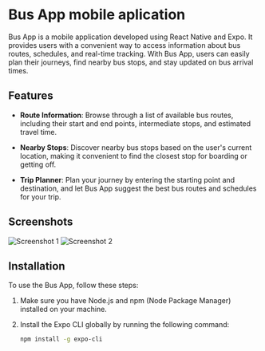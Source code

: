 # Bus App mobile aplication

Bus App is a mobile application developed using React Native and Expo. It provides users with a convenient way to access information about bus routes, schedules, and real-time tracking. With Bus App, users can easily plan their journeys, find nearby bus stops, and stay updated on bus arrival times.

## Features

- **Route Information**: Browse through a list of available bus routes, including their start and end points, intermediate stops, and estimated travel time.

- **Nearby Stops**: Discover nearby bus stops based on the user's current location, making it convenient to find the closest stop for boarding or getting off.

- **Trip Planner**: Plan your journey by entering the starting point and destination, and let Bus App suggest the best bus routes and schedules for your trip.

## Screenshots

![Screenshot 1](.assets/screen/home2.jpg)
![Screenshot 2](./images/screenshot2.png)

## Installation

To use the Bus App, follow these steps:

1. Make sure you have Node.js and npm (Node Package Manager) installed on your machine.

2. Install the Expo CLI globally by running the following command:

   ```bash
   npm install -g expo-cli
